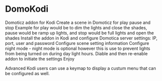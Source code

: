 # DomoKodi
Domoticz addon for Kodi
Create a scene in Domoticz for play pause and stop
Example for play would be to dim the lights and close the shades, pause would be ramp up lights, and stop would be full lights and open the shades
Install the addon in Kodi and configure Domotica server settings: IP, port, user and password
Configure scene setting information
Configure night mode - night mode is optional however this is use to prevent lights from being turned on during day light hours.
Diable and then re-enable addon to initiate the settings
Enjoy

Advanced Kodi users can use a keymap to display a custum menu that can be configured as well. 
